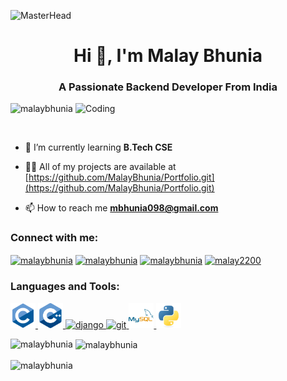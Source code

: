 ![MasterHead](https://media.licdn.com/dms/image/v2/D4D16AQGwTdl22VgjFA/profile-displaybackgroundimage-shrink_350_1400/profile-displaybackgroundimage-shrink_350_1400/0/1735491227036?e=1744848000&v=beta&t=WByR_vZ7_Qfu3S4lJ4gs38NINtoMrsSrn0HvJ6VIhUY)
<h1 align="center">Hi 👋, I'm Malay Bhunia</h1>
<h3 align="center">A Passionate Backend Developer From India</h3>

<img align="right" alt="Coding" width="400" src="https://camo.githubusercontent.com/4d9f5ecceb711eec6e2018f38a5677dc657c9738d4a65ba3b928c41c0a45b439/68747470733a2f2f6d69726f2e6d656469756d2e636f6d2f6d61782f313336302f302a37513379765349765f7430696f4a2d5a2e676966">

<p align="left"> <img src="https://komarev.com/ghpvc/?username=malaybhunia&label=Profile%20views&color=0e75b6&style=flat" alt="malaybhunia" /> </p>

<p align="left"> <a href="https://twitter.com/" target="blank"><img src="https://img.shields.io/twitter/follow/?logo=twitter&style=for-the-badge" alt="" /></a> </p>

- 🌱 I’m currently learning **B.Tech CSE**

- 👨‍💻 All of my projects are available at [https://github.com/MalayBhunia/Portfolio.git](https://github.com/MalayBhunia/Portfolio.git)

- 📫 How to reach me **mbhunia098@gmail.com**

<h3 align="left">Connect with me:</h3>
<p align="left">
<a href="https://www.linkedin.com/in/malay-bhunia-14ab712a6" target="blank"><img align="center" src="https://raw.githubusercontent.com/rahuldkjain/github-profile-readme-generator/master/src/images/icons/Social/linked-in-alt.svg" alt="malaybhunia" height="30" width="40" /></a>
<a href="https://instagram.com/invites/contact/?igsh=54o3vo0dtv6d&utm_content=rf2uw6e" target="blank"><img align="center" src="https://raw.githubusercontent.com/rahuldkjain/github-profile-readme-generator/master/src/images/icons/Social/instagram.svg" alt="malaybhunia" height="30" width="40" /></a>
<a href="https://www.youtube.com/@mum2200" target="blank"><img align="center" src="https://raw.githubusercontent.com/rahuldkjain/github-profile-readme-generator/master/src/images/icons/Social/youtube.svg" alt="malaybhunia" height="30" width="40" /></a>
<a href="https://www.leetcode.com/Malay2200" target="blank"><img align="center" src="https://raw.githubusercontent.com/rahuldkjain/github-profile-readme-generator/master/src/images/icons/Social/leet-code.svg" alt="malay2200" height="30" width="40" /></a>
</p>

<h3 align="left">Languages and Tools:</h3>
<p align="left"> <a href="https://www.cprogramming.com/" target="_blank" rel="noreferrer"> <img src="https://raw.githubusercontent.com/devicons/devicon/master/icons/c/c-original.svg" alt="c" width="40" height="40"/> </a> <a href="https://www.w3schools.com/cpp/" target="_blank" rel="noreferrer"> <img src="https://raw.githubusercontent.com/devicons/devicon/master/icons/cplusplus/cplusplus-original.svg" alt="cplusplus" width="40" height="40"/> </a> <a href="https://www.djangoproject.com/" target="_blank" rel="noreferrer"> <img src="https://cdn.worldvectorlogo.com/logos/django.svg" alt="django" width="40" height="40"/> </a> <a href="https://git-scm.com/" target="_blank" rel="noreferrer"> <img src="https://www.vectorlogo.zone/logos/git-scm/git-scm-icon.svg" alt="git" width="40" height="40"/> </a> <a href="https://www.mysql.com/" target="_blank" rel="noreferrer"> <img src="https://raw.githubusercontent.com/devicons/devicon/master/icons/mysql/mysql-original-wordmark.svg" alt="mysql" width="40" height="40"/> </a> <a href="https://www.python.org" target="_blank" rel="noreferrer"> <img src="https://raw.githubusercontent.com/devicons/devicon/master/icons/python/python-original.svg" alt="python" width="40" height="40"/> </a> </p>

<p><img align="left" src="https://github-readme-stats.vercel.app/api/top-langs?username=malaybhunia&show_icons=true&locale=en&layout=compact" alt="malaybhunia" /></p>

<p>&nbsp;<img align="center" src="https://github-readme-stats.vercel.app/api?username=malaybhunia&show_icons=true&locale=en" alt="malaybhunia" /></p>

<p><img align="center" src="https://github-readme-streak-stats.herokuapp.com/?user=malaybhunia&" alt="malaybhunia" /></p>
